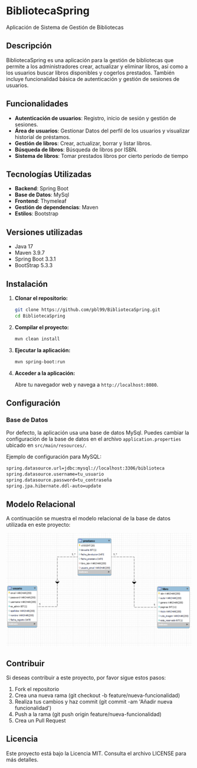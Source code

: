 # BibliotecaSpring

Aplicación de Sistema de Gestión de Bibliotecas

## Descripción

BibliotecaSpring es una aplicación para la gestión de bibliotecas que permite a los administradores crear, actualizar y eliminar libros, así como a los usuarios buscar libros disponibles y cogerlos prestados. También incluye funcionalidad básica de autenticación y gestión de sesiones de usuarios.

## Funcionalidades

- **Autenticación de usuarios**: Registro, inicio de sesión y gestión de sesiones.
- **Área de usuarios**: Gestionar Datos del perfil de los usuarios y visualizar historial de préstamos.
- **Gestión de libros**: Crear, actualizar, borrar y listar libros.
- **Búsqueda de libros**: Búsqueda de libros por ISBN.
- **Sistema de libros**: Tomar prestados libros por cierto período de tiempo

## Tecnologías Utilizadas

- **Backend**: Spring Boot
- **Base de Datos**: MySql
- **Frontend**: Thymeleaf
- **Gestión de dependencias**: Maven
- **Estilos**: Bootstrap

## Versiones utilizadas

- Java 17
- Maven 3.9.7
- Spring Boot 3.3.1
- BootStrap 5.3.3

## Instalación

1. **Clonar el repositorio:**
    ```bash
    git clone https://github.com/pbl99/BibliotecaSpring.git
    cd BibliotecaSpring
    ```

2. **Compilar el proyecto:**

    ```bash
    mvn clean install
    ```

3. **Ejecutar la aplicación:**

    ```bash
    mvn spring-boot:run
    ```

4. **Acceder a la aplicación:**

    Abre tu navegador web y navega a `http://localhost:8080`.

## Configuración

### Base de Datos

Por defecto, la aplicación usa una base de datos MySql. Puedes cambiar la configuración de la base de datos en el archivo `application.properties` ubicado en `src/main/resources/`.

Ejemplo de configuración para MySQL:

```properties
spring.datasource.url=jdbc:mysql://localhost:3306/biblioteca
spring.datasource.username=tu_usuario
spring.datasource.password=tu_contraseña
spring.jpa.hibernate.ddl-auto=update
```

## Modelo Relacional

A continuación se muestra el modelo relacional de la base de datos utilizada en este proyecto:

<img src="src/main/resources/static/images/modelorelacional.png" alt="Modelo Relacional" style="width: 700px;">

## Contribuir
Si deseas contribuir a este proyecto, por favor sigue estos pasos:

1. Fork el repositorio
2. Crea una nueva rama (git checkout -b feature/nueva-funcionalidad)
3. Realiza tus cambios y haz commit (git commit -am 'Añadir nueva funcionalidad')
4. Push a la rama (git push origin feature/nueva-funcionalidad)
5. Crea un Pull Request
   
## Licencia
Este proyecto está bajo la Licencia MIT. Consulta el archivo LICENSE para más detalles.
